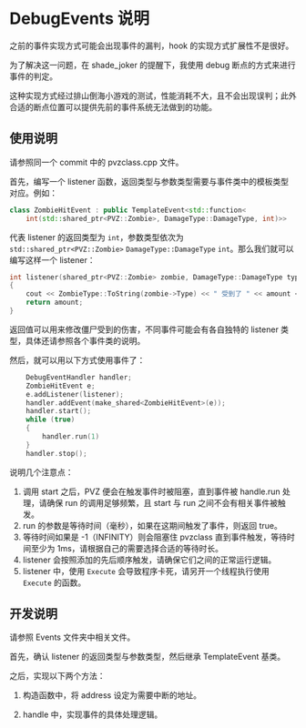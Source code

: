 # DebugEvents 说明

之前的事件实现方式可能会出现事件的漏判，hook 的实现方式扩展性不是很好。

为了解决这一问题，在 shade_joker 的提醒下，我使用 debug 断点的方式来进行事件的判定。

这种实现方式经过排山倒海小游戏的测试，性能消耗不大，且不会出现误判；此外合适的断点位置可以提供先前的事件系统无法做到的功能。

## 使用说明

请参照同一个 commit 中的 pvzclass.cpp 文件。

首先，编写一个 listener 函数，返回类型与参数类型需要与事件类中的模板类型对应。例如：

```cpp
class ZombieHitEvent : public TemplateEvent<std::function<
    int(std::shared_ptr<PVZ::Zombie>, DamageType::DamageType, int)>>
```

代表 listener 的返回类型为 `int`，参数类型依次为 `std::shared_ptr<PVZ::Zombie>` `DamageType::DamageType` `int`。那么我们就可以编写这样一个 listener：

```cpp
int listener(shared_ptr<PVZ::Zombie> zombie, DamageType::DamageType type, int amount)
{
    cout << ZombieType::ToString(zombie->Type) << " 受到了 " << amount << " 点伤害，类型为 " << DamageType::ToString(type) << endl;
    return amount;
}
```

返回值可以用来修改僵尸受到的伤害，不同事件可能会有各自独特的 listener 类型，具体还请参照各个事件类的说明。

然后，就可以用以下方式使用事件了：

```cpp
    DebugEventHandler handler;
    ZombieHitEvent e;
    e.addListener(listener);
    handler.addEvent(make_shared<ZombieHitEvent>(e));
    handler.start();
    while (true)
    {
        handler.run(1)
    }
    handler.stop();
```

说明几个注意点：

1. 调用 start 之后，PVZ 便会在触发事件时被阻塞，直到事件被 handle.run 处理，请确保 run 的调用足够频繁，且 start 与 run 之间不会有相关事件被触发。
2. run 的参数是等待时间（毫秒），如果在这期间触发了事件，则返回 true。
3. 等待时间如果是 -1（INFINITY）则会阻塞住 pvzclass 直到事件触发，等待时间至少为 1ms，请根据自己的需要选择合适的等待时长。
4. listener 会按照添加的先后顺序触发，请确保它们之间的正常运行逻辑。
4. listener 中，使用 `Execute` 会导致程序卡死，请另开一个线程执行使用 `Execute` 的函数。

## 开发说明

请参照 Events 文件夹中相关文件。

首先，确认 listener 的返回类型与参数类型，然后继承 TemplateEvent 基类。

之后，实现以下两个方法：

1. 构造函数中，将 address 设定为需要中断的地址。

2. handle 中，实现事件的具体处理逻辑。
